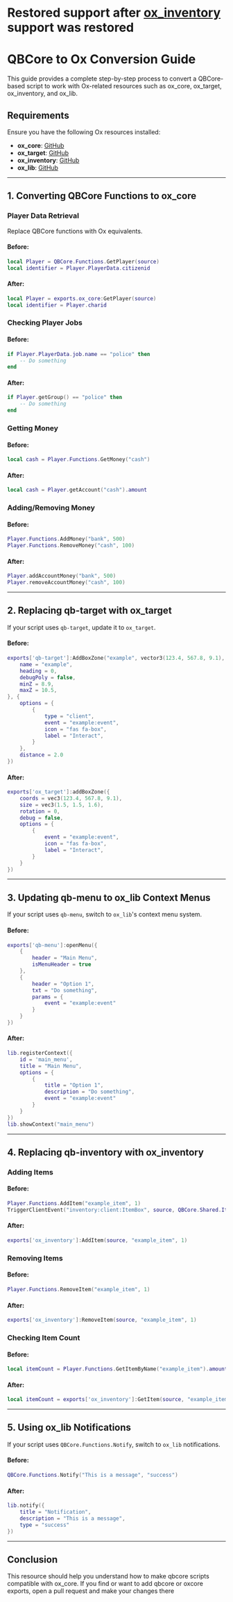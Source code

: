 # Restored support after [ox_inventory](https://github.com/CommunityOx/ox_inventory) support was restored

# QBCore to Ox Conversion Guide

This guide provides a complete step-by-step process to convert a QBCore-based script to work with Ox-related resources such as ox_core, ox_target, ox_inventory, and ox_lib.

## Requirements
Ensure you have the following Ox resources installed:
- **ox_core**: [GitHub](https://github.com/overextended/ox_core)
- **ox_target**: [GitHub](https://github.com/overextended/ox_target)
- **ox_inventory**: [GitHub](https://github.com/overextended/ox_inventory)
- **ox_lib**: [GitHub](https://github.com/overextended/ox_lib)

---

## 1. Converting QBCore Functions to ox_core

### Player Data Retrieval
Replace QBCore functions with Ox equivalents.

#### Before:
```lua
local Player = QBCore.Functions.GetPlayer(source)
local identifier = Player.PlayerData.citizenid
```
#### After:
```lua
local Player = exports.ox_core:GetPlayer(source)
local identifier = Player.charid
```

### Checking Player Jobs
#### Before:
```lua
if Player.PlayerData.job.name == "police" then
    -- Do something
end
```
#### After:
```lua
if Player.getGroup() == "police" then
    -- Do something
end
```

### Getting Money
#### Before:
```lua
local cash = Player.Functions.GetMoney("cash")
```
#### After:
```lua
local cash = Player.getAccount("cash").amount
```

### Adding/Removing Money
#### Before:
```lua
Player.Functions.AddMoney("bank", 500)
Player.Functions.RemoveMoney("cash", 100)
```
#### After:
```lua
Player.addAccountMoney("bank", 500)
Player.removeAccountMoney("cash", 100)
```

---

## 2. Replacing qb-target with ox_target
If your script uses `qb-target`, update it to `ox_target`.

#### Before:
```lua
exports['qb-target']:AddBoxZone("example", vector3(123.4, 567.8, 9.1), 1.5, 1.5, {
    name = "example",
    heading = 0,
    debugPoly = false,
    minZ = 8.9,
    maxZ = 10.5,
}, {
    options = {
        {
            type = "client",
            event = "example:event",
            icon = "fas fa-box",
            label = "Interact",
        }
    },
    distance = 2.0
})
```
#### After:
```lua
exports['ox_target']:addBoxZone({
    coords = vec3(123.4, 567.8, 9.1),
    size = vec3(1.5, 1.5, 1.6),
    rotation = 0,
    debug = false,
    options = {
        {
            event = "example:event",
            icon = "fas fa-box",
            label = "Interact",
        }
    }
})
```

---

## 3. Updating qb-menu to ox_lib Context Menus

If your script uses `qb-menu`, switch to `ox_lib`'s context menu system.

#### Before:
```lua
exports['qb-menu']:openMenu({
    {
        header = "Main Menu",
        isMenuHeader = true
    },
    {
        header = "Option 1",
        txt = "Do something",
        params = {
            event = "example:event"
        }
    }
})
```
#### After:
```lua
lib.registerContext({
    id = 'main_menu',
    title = "Main Menu",
    options = {
        {
            title = "Option 1",
            description = "Do something",
            event = "example:event"
        }
    }
})
lib.showContext("main_menu")
```

---

## 4. Replacing qb-inventory with ox_inventory

### Adding Items
#### Before:
```lua
Player.Functions.AddItem("example_item", 1)
TriggerClientEvent("inventory:client:ItemBox", source, QBCore.Shared.Items["example_item"], "add")
```
#### After:
```lua
exports['ox_inventory']:AddItem(source, "example_item", 1)
```

### Removing Items
#### Before:
```lua
Player.Functions.RemoveItem("example_item", 1)
```
#### After:
```lua
exports['ox_inventory']:RemoveItem(source, "example_item", 1)
```

### Checking Item Count
#### Before:
```lua
local itemCount = Player.Functions.GetItemByName("example_item").amount
```
#### After:
```lua
local itemCount = exports['ox_inventory']:GetItem(source, "example_item", false)
```

---

## 5. Using ox_lib Notifications
If your script uses `QBCore.Functions.Notify`, switch to `ox_lib` notifications.

#### Before:
```lua
QBCore.Functions.Notify("This is a message", "success")
```
#### After:
```lua
lib.notify({
    title = "Notification",
    description = "This is a message",
    type = "success"
})
```

---

## Conclusion
This resource should help you understand how to make qbcore scripts compatible with ox_core.
If you find or want to add qbcore or oxcore exports, open a pull request and make your changes there
